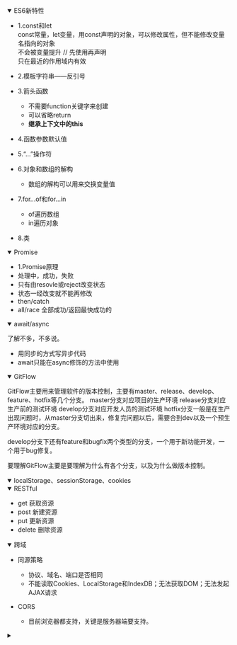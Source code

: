 <details open>
  <summary>ES6新特性</summary>

- 1.const和let  
  const常量，let变量，用const声明的对象，可以修改属性，但不能修改变量名指向的对象  
  不会被变量提升 // 先使用再声明  
  只在最近的作用域内有效  

- 2.模板字符串——反引号
- 3.箭头函数
  - 不需要function关键字来创建
  - 可以省略return
  - **继承上下文中的this**

- 4.函数参数默认值
- 5.“...”操作符
- 6.对象和数组的解构
  - 数组的解构可以用来交换变量值  

- 7.for...of和for...in
  - of遍历数组
  - in遍历对象
- 8.类

</details>

<details open>
  <summary>Promise</summary>

- 1.Promise原理  
- 处理中，成功，失败  
- 只有由resovle或reject改变状态  
- 状态一经改变就不能再修改  
- then/catch
- all/race 全部成功/返回最快成功的

</details>

<details open>
  <summary>await/async</summary>

了解不多，不多说。
  - 用同步的方式写异步代码
  - await只能在async修饰的方法中使用
</details>

<details open>
  <summary>GitFlow</summary>

  GitFlow主要用来管理软件的版本控制，主要有master、release、develop、feature、hotfix等几个分支。
  master分支对应项目的生产环境
  release分支对应生产前的测试环境
  develop分支对应开发人员的测试环境
  hotfix分支一般是在生产出现问题时，从master分支切出来，修复完问题以后，需要合到dev以及一个预生产环境对应的分支。

  develop分支下还有feature和bugfix两个类型的分支，一个用于新功能开发，一个用于bug修复。

  要理解GitFlow主要是要理解为什么有各个分支，以及为什么做版本控制。
</details>

<details open>
  <summary>localStorage、sessionStorage、cookies</summary>

</details>

<details open>
  <summary>RESTful</summary>

  - get 获取资源
  - post 新建资源
  - put 更新资源
  - delete 删除资源
</details>

<details open>
  <summary>跨域</summary>

  - 同源策略
    - 协议、域名、端口是否相同
    - 不能读取Cookies、LocalStorage和IndexDB；无法获取DOM；无法发起AJAX请求

  - CORS
    - 目前浏览器都支持，关键是服务器端要支持。
</details>

<details>
  <summary></summary>

  CSS

  盒子模型
  BFC，Flex
  局中
  Grid


  变量类型

  JS 的数据类型分类和判断
  值类型和引用类型


  原型与原型链

  原型和原型链定义
  继承


  作用域和闭包

  执行上下文
  this
  闭包


  性能问题

  有没有做过性能优化
  如何定位性能问题
  如何解决的


  webpack

  loader
  plugin
  Tree Shaking
  代码分割
  打包优化技巧


  Promise

  Promise 及其方法的实现


  HTTP 1/2

  HTTP 有什么缺点
  HTTP2 有什么好处
  HTTPS 有什么好处， 有什么缺点，为什么。
  TCP, UDP 的区别，  最佳场景
  为什么说HTTPS 是安全的
  解释一下加密过程
  三次握手的过程，为什么握手三次, 为什么挥手四次


  安全相关

  XSS
  CSRF


  浏览器缓存策略

  缓存头相关
  浏览器 Cookie 相关


  基础的数据结构和算法

  Tree,
  BFS
  DFS
  递归
  动态规划


  框架相关(如果你写了的话)

  1、React diff
  2、虚拟dom
  3、react 受控 非受控组件
  4、react 新旧生命周期
  5、 事件传播
  6、Event loop


  一些发散性问题

  输入URL 到页面展示发生了什么


  稳定性保障

  错误监控， 收集，分析


  项目架构经验等
  如何设计一个好的组件

</details>
